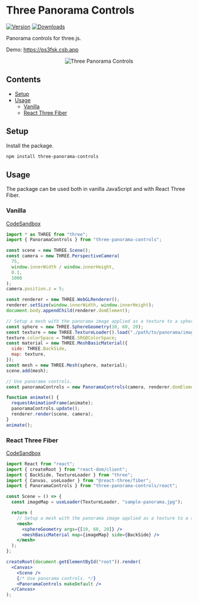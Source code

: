 # Three Panorama Controls

[![Version](https://img.shields.io/npm/v/three-panorama-controls.svg)](https://www.npmjs.com/package/three-panorama-controls)
[![Downloads](https://img.shields.io/npm/dt/three-panorama-controls.svg)](https://www.npmjs.com/package/three-panorama-controls)

Panorama controls for three.js.

Demo: <https://ps3fsk.csb.app>

<div align="center">
  <img alt="Three Panorama Controls" title="Three Panorama Controls Example" src="https://github.com/user-attachments/assets/b6b58bb5-0d10-4d08-9c91-f156d42078a5">
</div>

## Contents

- [Setup](#setup)
- [Usage](#usage)
  - [Vanilla](#vanilla)
  - [React Three Fiber](#react-three-fiber)

## Setup

Install the package.

```sh
npm install three-panorama-controls
```

## Usage

The package can be used both in vanilla JavaScript and with React Three Fiber.

### Vanilla

[CodeSandbox](https://codesandbox.io/p/sandbox/4w8jwc)

```js
import * as THREE from "three";
import { PanoramaControls } from "three-panorama-controls";

const scene = new THREE.Scene();
const camera = new THREE.PerspectiveCamera(
  75,
  window.innerWidth / window.innerHeight,
  0.1,
  1000
);
camera.position.z = 5;

const renderer = new THREE.WebGLRenderer();
renderer.setSize(window.innerWidth, window.innerHeight);
document.body.appendChild(renderer.domElement);

// Setup a mesh with the panorama image applied as a texture to a sphere.
const sphere = new THREE.SphereGeometry(10, 60, 20);
const texture = new THREE.TextureLoader().load("./path/to/panorama/image.png");
texture.colorSpace = THREE.SRGBColorSpace;
const material = new THREE.MeshBasicMaterial({
  side: THREE.BackSide,
  map: texture,
});
const mesh = new THREE.Mesh(sphere, material);
scene.add(mesh);

// Use panorama controls.
const panoramaControls = new PanoramaControls(camera, renderer.domElement);

function animate() {
  requestAnimationFrame(animate);
  panoramaControls.update();
  renderer.render(scene, camera);
}
animate();
```

### React Three Fiber

[CodeSandbox](https://codesandbox.io/p/sandbox/ps3fsk)

```jsx
import React from "react";
import { createRoot } from "react-dom/client";
import { BackSide, TextureLoader } from "three";
import { Canvas, useLoader } from "@react-three/fiber";
import { PanoramaControls } from "three-panorama-controls/react";

const Scene = () => {
  const imageMap = useLoader(TextureLoader, "sample-panorama.jpg");

  return (
    // Setup a mesh with the panorama image applied as a texture to a sphere.
    <mesh>
      <sphereGeometry args={[10, 60, 20]} />
      <meshBasicMaterial map={imageMap} side={BackSide} />
    </mesh>
  );
};

createRoot(document.getElementById("root")).render(
  <Canvas>
    <Scene />
    {/* Use panorama controls. */}
    <PanoramaControls makeDefault />
  </Canvas>
);
```
